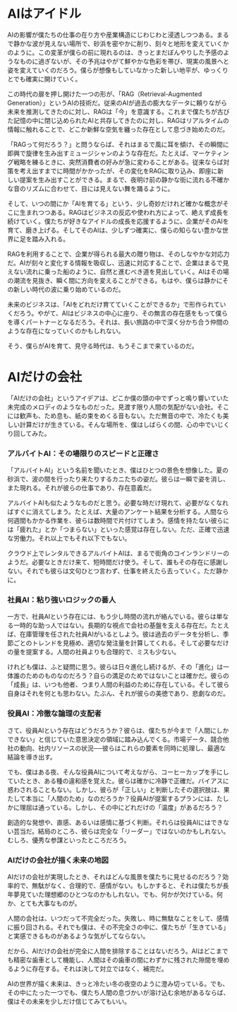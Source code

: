 # AIはアイドル

AIの影響が僕たちの仕事の在り方や産業構造にじわじわと浸透しつつある。まるで静かな波が見えない場所で、砂浜を密やかに削り、刻々と地形を変えていくかのように。この変革が僕らの前に現れるのは、きっとまだぼんやりした予感のようなものに過ぎないが、その予兆はやがて鮮やかな色彩を帯び、現実の風景へと姿を変えていくのだろう。僕らが想像もしていなかった新しい地平が、ゆっくりとでも確実に開けていく。

この時代の扉を押し開けた一つの形が、「RAG（Retrieval-Augmented Generation）」というAIの技術だ。従来のAIが過去の膨大なデータに頼りながら未来を推測してきたのに対し、RAGは「今」を意識する。これまで僕たちが古びた記憶の中に閉じ込められたAIと共存してきたのに対し、RAGはリアルタイムの情報に触れることで、どこか新鮮な空気を纏った存在として息づき始めたのだ。

「RAGって何だろう？」と問うならば、それはまるで風に耳を傾け、その瞬間に即興で旋律を生み出すミュージシャンのような存在だ。たとえば、マーケティング戦略を練るときに、突然消費者の好みが急に変わることがある。従来ならば対策を考え出すまでに時間がかかったが、その変化をRAGに取り込み、即座に新しい提案を生み出すことができる。まるで、夜明け前の静かな街に流れる不確かな音のリズムに合わせて、目には見えない舞を踊るように。

そして、いつの間にか「AIを育てる」という、少し奇妙だけれど確かな概念がそこに生まれつつある。RAGはビジネスの反応や使われ方によって、絶えず成長を続けていく。僕たちが好きなアイドルの成長を応援するように、企業がそのAIを育て、磨き上げる。そしてそのAIは、少しずつ確実に、僕らの知らない豊かな世界に足を踏み入れる。

RAGを利用することで、企業が得られる最大の贈り物は、そのしなやかな対応力だ。AIが刻々と変化する情報を吸収し、迅速に対応することで、企業はまるで見えない流れに乗った船のように、自然と進むべき道を見出していく。AIはその場の潮流を見抜き、瞬く間に方向を変えることができる。もはや、僕らは静かにその新しい時代の波に乗り始めているのだ。

未来のビジネスは、「AIをどれだけ育てていくことができるか」で形作られていくだろう。やがて、AIはビジネスの中心に座り、その無言の存在感をもって僕らを導くパートナーとなるだろう。それは、長い旅路の中で深く分かち合う仲間のような存在になっていくのかもしれない。

そう、僕らがAIを育て、見守る時代は、もうそこまで来ているのだ。

# AIだけの会社

「AIだけの会社」というアイデアは、どこか僕の頭の中でずっと鳴り響いていた未完成のメロディのようなものだった。見渡す限り人間の気配がない会社。そこには歓声も、ため息も、紙の束をめくる音もない。ただ無音の中で、冷たくも美しい計算だけが生きている。そんな場所を、僕はしばらくの間、心の中でいじくり回してみた。

### **アルバイトAI：その場限りのスピードと正確さ**

「アルバイトAI」という名前を聞いたとき、僕はひとつの景色を想像した。夏の砂浜で、波の間を行ったり来たりするカニたちの姿だ。彼らは一瞬で姿を消し、また現れる。それが彼らの仕事であり、存在意義だ。

アルバイトAIも似たようなものだと思う。必要な時だけ現れて、必要がなくなればすぐに消えてしまう。たとえば、大量のアンケート結果を分析する。人間なら何週間もかかる作業を、彼らは数時間で片付けてしまう。感情を持たない彼らには「疲れた」とか「つまらない」といった感覚は存在しない。ただ、正確で迅速な労働力。それ以上でもそれ以下でもない。

クラウド上でレンタルできるアルバイトAIは、まるで街角のコインランドリーのようだ。必要なときだけ来て、短時間だけ使う。そして、誰もその存在に感謝しない。それでも彼らは文句ひとつ言わず、仕事を終えたら去っていく。ただ静かに。

### **社員AI：粘り強いロジックの番人**

一方で、社員AIという存在には、もう少し時間の流れが絡んでいる。彼らは単なる一時的な助っ人ではない。長期的な視点で会社の基盤を支える存在だ。たとえば、在庫管理を任された社員AIがいるとしよう。彼は過去のデータを分析し、季節ごとのトレンドを見極め、適切な発注量を計算してくれる。そして必要なだけの量を提案する。人間の社員よりも合理的で、ミスも少ない。

けれども僕は、ふと疑問に思う。彼らは日々進化し続けるが、その「進化」は一体誰のためのものなのだろう？自らの満足のためではないことは確かだ。彼らの「成長」は、いつも他者、つまり人間の利益のために存在している。そして彼ら自身はそれを何とも思わない。たぶん、それが彼らの美徳であり、悲劇なのだ。

### **役員AI：冷徹な論理の支配者**

さて、役員AIという存在はどうだろうか？彼らは、僕たちが今まで「人間にしかできない」と信じていた意思決定の領域に踏み込んでくる。市場データ、競合他社の動向、社内リソースの状況──彼らはこれらの要素を同時に処理し、最適な結論を導き出す。

でも、僕はある夜、そんな役員AIについて考えながら、コーヒーカップを手にしていたとき、ある種の違和感を覚えた。彼らは確かに冷静で正確だ。バイアスに惑わされることもない。しかし、彼らが「正しい」と判断したその選択肢は、果たして本当に「人間のため」なのだろうか？役員AIが提案するプランには、たしかに理屈は通っている。しかし、その中にどれだけの「温度」があるだろう？

創造的な発想や、直感、あるいは感情に基づく判断。それらは役員AIにはできない芸当だ。結局のところ、彼らは完全な「リーダー」ではないのかもしれない。むしろ、優秀な参謀といったところだろう。

### **AIだけの会社が描く未来の地図**

AIだけの会社が実現したとき、それはどんな風景を僕たちに見せるのだろう？効率的で、無駄がなく、合理的で、感情がない。もしかすると、それは僕たちが長年夢見ていた理想郷のひとつなのかもしれない。でも、何かが欠けている。何か、とても大事なものが。

人間の会社は、いつだって不完全だった。失敗し、時に無駄なことをして、感情に振り回される。それでも僕は、その不完全さの中に、僕たちが「生きている」と実感できるものがあるような気がしてならない。

だから、AIだけの会社が完全に人間を排除することはないだろう。AIはどこまでも精密な歯車として機能し、人間はその歯車の間にわずかに残された隙間を埋めるように存在する。それは決して対立ではなく、補完だ。

AIの世界が描く未来は、きっと冷たい冬の夜空のように澄み切っている。でも、その中にたった一つでも、僕たち人間の息づかいが溶け込む余地があるならば、僕はその未来を少しだけ信じてみてもいい。